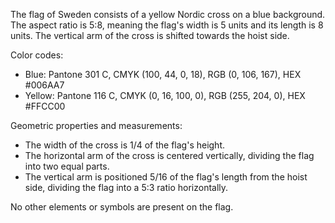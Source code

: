 The flag of Sweden consists of a yellow Nordic cross on a blue background. The aspect ratio is 5:8, meaning the flag's width is 5 units and its length is 8 units. The vertical arm of the cross is shifted towards the hoist side.

Color codes:
- Blue: Pantone 301 C, CMYK (100, 44, 0, 18), RGB (0, 106, 167), HEX #006AA7
- Yellow: Pantone 116 C, CMYK (0, 16, 100, 0), RGB (255, 204, 0), HEX #FFCC00

Geometric properties and measurements:
- The width of the cross is 1/4 of the flag's height.
- The horizontal arm of the cross is centered vertically, dividing the flag into two equal parts.
- The vertical arm is positioned 5/16 of the flag's length from the hoist side, dividing the flag into a 5:3 ratio horizontally.

No other elements or symbols are present on the flag.